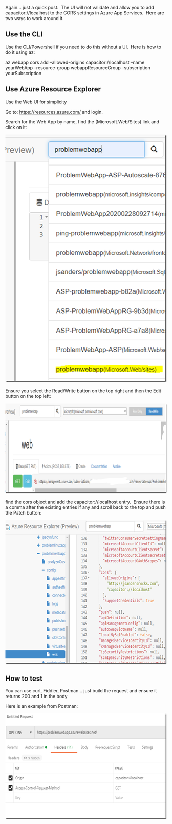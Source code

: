  

Again… just a quick post.&nbsp; The UI will not validate and allow you to add capacitor://localhost to the CORS settings in Azure App Services.&nbsp; Here are two ways to work around it.

## Use the CLI

Use the CLI/Powershell if you need to do this without a UI.&nbsp; Here is how to do it using az:

az webapp cors add &#8211;allowed-origins capacitor://localhost &#8211;name yourWebApp &#8211;resource-group webappResourceGroup &#8211;subscription yourSubscription



## Use Azure Resource Explorer

Use the Web UI for simplicity

Go to: <https://resources.azure.com/> and login.

Search for the Web App by name, find the (Microsoft.Web/Sites) link and click on it:

[<img loading="lazy" width="506" height="772" title="image" style="display: inline; background-image: none;" alt="image" src="/assets/images/2020/08/image_thumb-1.png" border="0" />](/assets/images/2020/08/image-1.png)

Ensure you select the Read/Write button on the top right and then the Edit button on the top left:

[<img loading="lazy" width="1094" height="281" title="image" style="display: inline; background-image: none;" alt="image" src="/assets/images/2020/08/image_thumb-2.png" border="0" />](/assets/images/2020/08/image-2.png)



find the cors object and add the capacitor://localhost entry.&nbsp; Ensure there is a comma after the existing entries if any and scroll back to the top and push the Patch button:

[<img loading="lazy" width="668" height="449" title="image" style="display: inline; background-image: none;" alt="image" src="/assets/images/2020/08/image_thumb-3.png" border="0" />](/assets/images/2020/08/image-3.png)

## How to test

You can use curl, Fiddler, Postman… just build the request and ensure it returns 200 and 1 in the body

Here is an example from Postman:

[<img loading="lazy" width="658" height="330" title="image" style="display: inline; background-image: none;" alt="image" src="/assets/images/2020/08/image_thumb-4.png" border="0" />](/assets/images/2020/08/image-4.png)